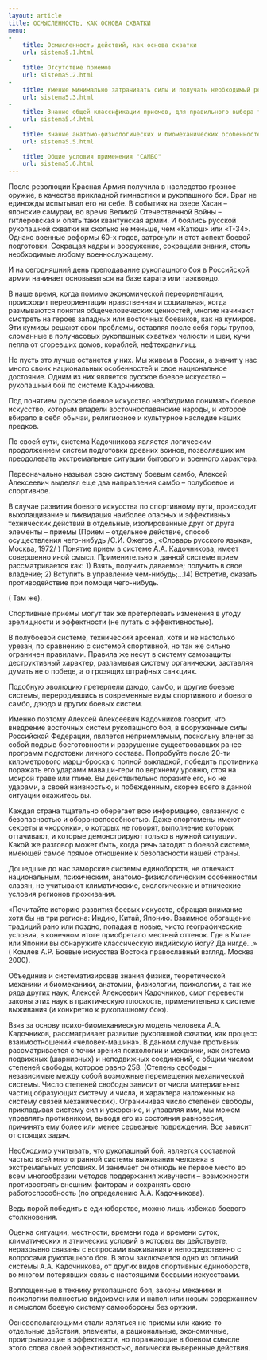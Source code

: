```yaml
---
layout: article
title: ОСМЫСЛЕННОСТЬ, КАК ОСНОВА СХВАТКИ
menu:
-
    title: Осмысленность действий, как основа схватки
    url: sistema5.1.html
-
    title: Отсутствие приемов
    url: sistema5.2.html
-
    title: Умение минимально затрачивать силы и получать необходимый результат (Экономичность)
    url: sistema5.3.html
-
    title: Знание общей классификации приемов, для правильного выбора технических и тактических действий
    url: sistema5.4.html
-
    title: Знание анатомо-физиологических и биомеханических особенностей, как одна из основ  рукопашного боя
    url: sistema5.5.html
-
    title: Общие условия применения "САМБО"
    url: sistema5.6.html
---
```


После революции Красная Армия получила в наследство грозное оружие, в качестве прикладной гимнастики и рукопашного боя.
 Враг не единожды испытывал его на себе. В событиях на озере Хасан – японские самураи, во время Великой Отечественной Войны – гитлеровская и опять таки квантунская армии. И боялись русской рукопашной схватки ни сколько не меньше, чем «Катюш» или «Т-34».
Однако военные реформы 60-х годов, затронули и этот аспект боевой подготовки. Сокращая кадры и вооружение, сокращали знания, столь необходимые любому военнослужащему.

И на сегодняшний день преподавание рукопашного боя в Российской армии начинает основываться на базе каратэ или таэквондо.

В наше время, когда помимо экономической переориентации, происходит переориентация нравственная и социальная, когда размываются понятия общечеловеческих ценностей, многие начинают смотреть на героев западных или восточных боевиков, как на кумиров. Эти кумиры решают свои проблемы, оставляя после себя горы трупов, сломанные в получасовых рукопашных схватках челюсти и шеи, кучи пепла от сгоревших домов, кораблей, нефтехранилищ.

Но пусть это лучше останется у них. Мы живем в России, а значит у нас много своих национальных особенностей и свое национальное достояние. Одним из них является русское боевое искусство – рукопашный бой по системе Кадочникова.

Под понятием русское боевое искусство необходимо понимать боевое искусство, которым владели восточнославянские народы, и которое вбирало в себя обычаи, религиозное и культурное наследие наших предков.

По своей сути, система Кадочникова является логическим продолжением систем подготовки древних воинов, позволявших им преодолевать экстремальные ситуации бытового и военного характера.

Первоначально называя свою систему боевым самбо, Алексей Алексеевич выделял еще два направления самбо – полубоевое и спортивное.

В случае развития боевого искусства по спортивному пути, происходит выхолащивание и ликвидация наиболее опасных и эффективных технических действий в отдельные, изолированные друг от друга элементы – приемы (Прием – отдельное действие, способ осуществления чего-нибудь /С.И. Ожегов , «Словарь русского языка»,  Москва, 1972/ ) Понятие прием в системе А.А. Кадочникова, имеет совершенно иной смысл. Применительно к данной системе прием рассматривается как: 1) Взять, получить даваемое; получить в свое владение; 2) Вступить в управление чем-нибудь;...14) Встретив, оказать противодействие при помощи чего-нибудь.

 ( Там же).

Спортивные приемы могут так же претерпевать изменения в угоду зрелищности и эффектности (не путать с эффективностью).

В полубоевой системе, технический арсенал, хотя и не настолько урезан, по сравнению с системой спортивной, но так же сильно ограничен правилами. Правила же несут в систему самозащиты деструктивный характер, разламывая систему органически, заставляя думать не о победе, а о грозящих штрафных санкциях.

Подобную эволюцию претерпели дзюдо, самбо, и другие боевые системы, переродившись в современные виды спортивного и боевого самбо, дзюдо и других боевых систем.

Именно поэтому Алексей Алексеевич Кадочников говорит, что внедрение восточных систем рукопашного боя, в вооруженные силы Российской Федерации, является неприемлемым, поскольку влечет за собой подрыв боеготовности и разрушение существовавших ранее программ подготовки личного состава. Попробуйте после 20-ти километрового марш-броска с полной выкладкой, победить противника поражать его ударами маваши-гери по верхнему уровню, стоя на мокрой траве или глине. Вы действительно поразите его, но не ударами, а своей наивностью, и побежденным, скорее всего в данной ситуации окажитесь вы.

Каждая страна тщательно оберегает всю информацию, связанную с безопасностью и обороноспособностью. Даже спортсмены имеют секреты и «коронки», о которых не говорят, выполнение которых оттачивают, и которые демонстрируют только в нужной ситуации. Какой же разговор может быть, когда речь заходит о боевой системе, имеющей самое прямое отношение к безопасности нашей страны.

Дошедшие до нас заморские системы единоборств, не отвечают национальным, психическим, анатомо-физиологическим особенностям славян, не учитывают климатические, экологические и этнические условия регионов проживания.

«Почитайте историю развития боевых искусств, обращая внимание хотя бы на три региона: Индию, Китай, Японию. Взаимное обогащение традиций рано или поздно, попадая в новые, чисто географические условия, в конечном итоге приобретало местный оттенок. Где в Китае или Японии вы обнаружите классическую индийскую йогу? Да нигде...» ( Комлев А.Р. Боевые искусства Востока православный взгляд. Москва 2000).

Объединив и систематизировав знания физики, теоретической механики и биомеханики, анатомии, физиологии, психологии, а так же ряда других наук, Алексей Алексеевич Кадочников, смог перевести законы этих наук в практическую плоскость, применительно к системе выживания (и конкретно к рукопашному бою).

Взяв за основу психо-биомеханиескую модель человека А.А. Кадочников, рассматривает развитие рукопашной схватки, как процесс взаимоотношений «человек-машина». В данном случае противник рассматривается с точки зрения психологии и механики, как система подвижных (шарнирных) и неподвижных соединений, с общим числом степеней свободы, которое равно 258. (Степень свободы – независимые между собой возможные перемещения механической системы. Число степеней свободы зависит от числа материальных частиц образующих систему и числа, и характера наложенных на систему связей механических). Ограничивая число степеней свободы, прикладывая систему сил и ускорение, и управляя ими, мы можем управлять противником, выводя его из состояния равновесия, причинять ему более или менее серьезные повреждения. Все зависит от стоящих задач.

Необходимо учитывать, что рукопашный бой, является составной частью всей многогранной системы выживания человека в экстремальных условиях. И занимает он отнюдь не первое место во всем многообразии методов поддержания живучести – возможности противостоять внешним факторам и сохранять свою работоспособность (по определению А.А. Кадочникова).

Ведь порой победить в единоборстве, можно лишь избежав боевого столкновения.

Оценка ситуации, местности, времени года и времени суток, климатических и этнических условий в которых вы действуете, неразрывно связаны с вопросами выживания и непосредственно с вопросами рукопашного боя. В этом заключается одно из отличий системы А.А. Кадочникова, от других видов спортивных единоборств, во многом потерявших связь с настоящими боевыми искусствами.

Воплощенные в технику рукопашного боя, законы механики и психологии полностью видоизменили и наполнили новым содержанием и смыслом боевую систему самообороны без оружия.

Основополагающими стали являться не приемы или какие-то отдельные действия, элементы, а рациональные, экономичные, проигрывающие в эффектности, но поражающие в боевом смысле этого слова своей эффективностью, логически выверенные действия.
